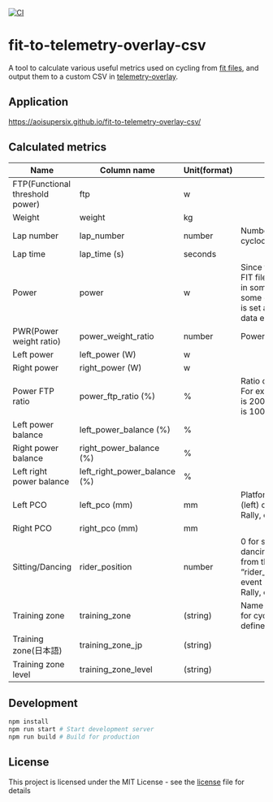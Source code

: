 [![CI](https://github.com/aoisupersix/fit-to-telemetry-overlay-csv/actions/workflows/ci.yml/badge.svg)](https://github.com/aoisupersix/fit-to-telemetry-overlay-csv/actions/workflows/ci.yml)

# fit-to-telemetry-overlay-csv

A tool to calculate various useful metrics used on cycling from [fit files](https://developer.garmin.com/fit/overview/), and output them to a custom CSV in [telemetry-overlay](https://goprotelemetryextractor.com/tools-for-custom-csv).

## Application

https://aoisupersix.github.io/fit-to-telemetry-overlay-csv/

## Calculated metrics

| Name                            | Column name                  | Unit(format) | Remarks                                                                                                                    |
| ------------------------------- | ---------------------------- | ------------ | -------------------------------------------------------------------------------------------------------------------------- |
| FTP(Functional threshold power) | ftp                          | w            |                                                                                                                            |
| Weight                          | weight                       | kg           |                                                                                                                            |
| Lap number                      | lap_number                   | number       | Number of laps on the cyclocomputer.                                                                                       |
| Lap time                        | lap_time (s)                 | seconds      |                                                                                                                            |
| Power                           | power                        | w            | Since the power of the FIT file is not recorded in some records in some cases, the value is set as 0w when no data exists. |
| PWR(Power weight ratio)         | power_weight_ratio           | number       | Power / Weight                                                                                                             |
| Left power                      | left_power (W)               | w            |                                                                                                                            |
| Right power                     | right_power (W)              | w            |                                                                                                                            |
| Power FTP ratio                 | power_ftp_ratio (%)          | %            | Ratio of power to FTP. For example, if the FTP is 200w and the power is 100w, 50%.                                         |
| Left power balance              | left_power_balance (%)       | %            |                                                                                                                            |
| Right power balance             | right_power_balance (%)      | %            |                                                                                                                            |
| Left right power balance        | left_right_power_balance (%) | %            |                                                                                                                            |
| Left PCO                        | left_pco (mm)                | mm           | Platform center offset (left) output by Garmin Rally, etc.                                                                 |
| Right PCO                       | right_pco (mm)               | mm           |                                                                                                                            |
| Sitting/Dancing                 | rider_position               | number       | 0 for sitting, 1 for dancing. Calculated from the “rider_position_change” event output by Garmin Rally, etc.               |
| Training zone                   | training_zone                | (string)     | Name of training zone for cycling power zone defined.                                                                      |
| Training zone(日本語)              | training_zone_jp             | (string)     |                                                                                                                            |
| Training zone level             | training_zone_level          | (string)     |                                                                                                                            |

## Development

```sh
npm install
npm run start # Start development server
npm run build # Build for production
```

## License

This project is licensed under the MIT License - see the [license](./license) file for details
